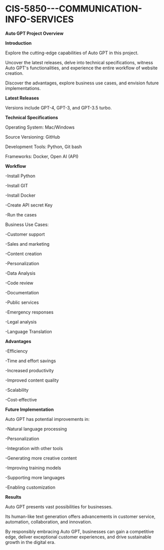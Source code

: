 # CIS-5850---COMMUNICATION-INFO-SERVICES

**Auto GPT Project Overview**

**Introduction**

Explore the cutting-edge capabilities of Auto GPT in this project.

Uncover the latest releases, delve into technical specifications, witness Auto GPT's functionalities, and experience the entire workflow of website creation. 

Discover the advantages, explore business use cases, and envision future implementations.

**Latest Releases**

Versions include GPT-4, GPT-3, and GPT-3.5 turbo.

**Technical Specifications**

Operating System: Mac/Windows

Source Versioning: GitHub

Development Tools: Python, Git bash

Frameworks: Docker, Open AI (API)

**Workflow**

-Install Python

-Install GIT

-Install Docker

-Create API secret Key

-Run the cases

Business Use Cases:

-Customer support

-Sales and marketing

-Content creation

-Personalization

-Data Analysis

-Code review

-Documentation

-Public services

-Emergency responses

-Legal analysis

-Language Translation

**Advantages**

-Efficiency

-Time and effort savings

-Increased productivity

-Improved content quality

-Scalability

-Cost-effective

**Future Implementation**

Auto GPT has potential improvements in:

-Natural language processing

-Personalization

-Integration with other tools

-Generating more creative content

-Improving training models

-Supporting more languages

-Enabling customization

**Results**

Auto GPT presents vast possibilities for businesses.

Its human-like text generation offers advancements in customer service, automation, collaboration, and innovation. 

By responsibly embracing Auto GPT, businesses can gain a competitive edge, deliver exceptional customer experiences, and drive sustainable growth in the digital era.
